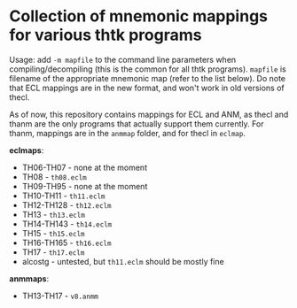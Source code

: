 # Collection of mnemonic mappings for various thtk programs
Usage: add `-m mapfile` to the command line parameters when compiling/decompiling (this is the common for all thtk programs). `mapfile` is filename of the appropriate mnemonic map (refer to the list below). Do note that ECL mappings are in the new format, and won't work in old versions of thecl.  
  
As of now, this repository contains mappings for ECL and ANM, as thecl and thanm are the only programs that actually support them currently. For thanm, mappings are in the `anmmap` folder, and for thecl in `eclmap`.  
  
**eclmaps**:
- TH06-TH07 - none at the moment
- TH08 - `th08.eclm`
- TH09-TH95 - none at the moment
- TH10-TH11 - `th11.eclm`
- TH12-TH128 - `th12.eclm`
- TH13 - `th13.eclm`
- TH14-TH143 - `th14.eclm`
- TH15 - `th15.eclm`
- TH16-TH165 - `th16.eclm`
- TH17 - `th17.eclm`
- alcostg - untested, but `th11.eclm` should be mostly fine  
  
**anmmaps**:
- TH13-TH17 - `v8.anmm`
